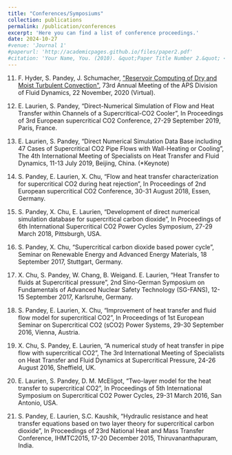 ```yaml
---
title: "Conferences/Symposiums"
collection: publications
permalink: /publication/conferences
excerpt: 'Here you can find a list of conference proceedings.'
date: 2024-10-27
#venue: 'Journal 1'
#paperurl: 'http://academicpages.github.io/files/paper2.pdf'
#citation: 'Your Name, You. (2010). &quot;Paper Title Number 2.&quot; <i>Journal 1</i>. 1(2).'
---
```


11. F. Hyder, S. Pandey, J. Schumacher, ["Reservoir Computing of Dry and Moist Turbulent Convection"](https://meetings.aps.org/Meeting/DFD20/Session/F16.4), 73rd Annual Meeting of the APS Division of Fluid Dynamics, 22 November, 2020 (Virtual).

10. E. Laurien, S. Pandey, “Direct-Numerical Simulation of Flow and Heat Transfer within Channels of a Supercritical-CO2 Cooler”, In Proceedings of 3rd European supercritical CO2 Conference, 27-29 September 2019, Paris, France. 

9. E. Laurien, S. Pandey, “Direct Numerical Simulation Data Base including 47 Cases of Supercritical CO2 Pipe Flows with Wall-Heating or Cooling”, The 4th International Meeting of Specialists on Heat Transfer and Fluid Dynamics, 11-13 July 2019, Beijing, China. (*Keynote) 

8. S. Pandey, E. Laurien, X. Chu, “Flow and heat transfer characterization for supercritical CO2 during heat rejection”, In Proceedings of 2nd European supercritical CO2 Conference, 30-31 August 2018, Essen, Germany. 

7. S. Pandey, X. Chu, E. Laurien, “Development of direct numerical simulation database for supercritical carbon dioxide”, In Proceedings of 6th International Supercritical CO2 Power Cycles Symposium, 27-29 March 2018, Pittsburgh, USA. 

6. S. Pandey, X. Chu, “Supercritical carbon dioxide based power cycle”, Seminar on Renewable Energy and Advanced Energy Materials, 18 September 2017, Stuttgart, Germany. 

5. X. Chu, S. Pandey, W. Chang, B. Weigand. E. Laurien, “Heat Transfer to fluids at Supercritical pressure”, 2nd Sino-German Symposium on Fundamentals of Advanced Nuclear Safety Technology (SG-FANS), 12-15 September 2017, Karlsruhe, Germany. 

4. S. Pandey, E. Laurien, X. Chu, “Improvement of heat transfer and fluid flow model for supercritical CO2”, In Proceedings of 1st European Seminar on Supercritical CO2 (sCO2) Power Systems, 29-30 September 2016, Vienna, Austria. 

3. X. Chu, S. Pandey, E. Laurien, “A numerical study of heat transfer in pipe flow with supercritical CO2”, The 3rd International Meeting of Specialists on Heat Transfer and Fluid Dynamics at Supercritical Pressure, 24-26 August 2016, Sheffield, UK. 

2. E. Laurien, S. Pandey, D. M. McEligot, “Two-layer model for the heat transfer to supercritical CO2”, In Proceedings of 5th International Symposium on Supercritical CO2 Power Cycles, 29-31 March 2016, San Antonio, USA. 

1. S. Pandey, E. Laurien, S.C. Kaushik, “Hydraulic resistance and heat transfer equations based on two layer theory for supercritical carbon dioxide”, In Proceedings of 23rd National Heat and Mass Transfer Conference, IHMTC2015, 17-20 December 2015, Thiruvananthapuram, India. 
